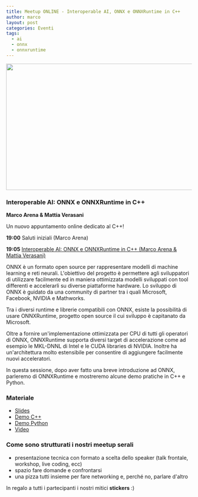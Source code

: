 ```yaml
---
title: Meetup ONLINE - Interoperable AI, ONNX e ONNXRuntime in C++
author: marco
layout: post
categories: Eventi
tags:
  - ai
  - onnx
  - onnxruntime
---
```



<center><a href="https://www.youtube.com/watch?v=PV_BRa8E3g8"><img class="aligncenter wp-image-9694 size-large" src="https://www.italiancpp.org/wp-content/uploads/2020/09/meetupmo1020-1024x576.png" alt="" width="610" height="343" /></a></center>

<h3>Interoperable AI: ONNX e ONNXRuntime in C++</h3>

**Marco Arena &amp; Mattia Verasani**


Un nuovo appuntamento online dedicato al C++!

<strong>19:00</strong> Saluti iniziali (Marco Arena)

<strong>19:05</strong> <a href="https://www.youtube.com/watch?v=PV_BRa8E3g8">Interoperable AI: ONNX e ONNXRuntime in C++ (Marco Arena &amp; Mattia Verasani)</a>

ONNX è un formato open source per rappresentare modelli di machine learning e reti neurali. L'obiettivo del progetto è permettere agli sviluppatori di utilizzare facilmente ed in maniera ottimizzata modelli sviluppati con tool differenti e accelerarli su diverse piattaforme hardware. Lo sviluppo di ONNX è guidato da una community di partner tra i quali Microsoft, Facebook, NVIDIA e Mathworks.

Tra i diversi runtime e librerie compatibili con ONNX, esiste la possibilità di usare ONNXRuntime, progetto open source il cui sviluppo è capitanato da Microsoft.

Oltre a fornire un'implementazione ottimizzata per CPU di tutti gli operatori di ONNX, ONNXRuntime supporta diversi target di accelerazione come ad esempio le MKL-DNNL di Intel e le CUDA libraries di NVIDIA. Inoltre ha un'architettura molto estensibile per consentire di aggiungere facilmente nuovi acceleratori.

In questa sessione, dopo aver fatto una breve introduzione ad ONNX, parleremo di ONNXRuntime e mostreremo alcune demo pratiche in C++ e Python.

<h3>Materiale</h3>
<ul>
 	<li><a href="https://www.italiancpp.org/wp-content/uploads/2020/10/Interoperable-AI-Arena-Verasani.pdf">Slides</a></li>
 	<li><a href="https://github.com/ilpropheta/onnxruntime-demo">Demo C++</a></li>
 	<li><a href="https://github.com/MatRazor/ONNXRuntime_tutorial_collection">Demo Python</a></li>
 	<li><a href="https://www.youtube.com/watch?v=PV_BRa8E3g8">Video</a></li>
</ul>

<h3>Come sono strutturati i nostri meetup serali</h3>

<ul>
 	<li>presentazione tecnica con formato a scelta dello speaker (talk frontale, workshop, live coding, ecc)</li>
 	<li>spazio fare domande e confrontarsi</li>
 	<li>una pizza tutti insieme per fare networking e, perché no, parlare d'altro</li>
</ul>

In regalo a tutti i partecipanti i nostri mitici <strong>stickers</strong> :)
